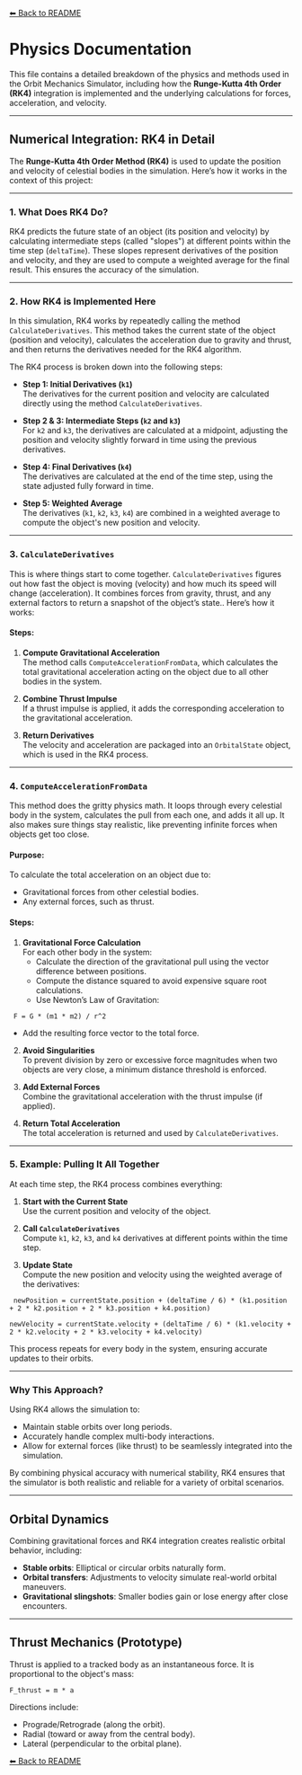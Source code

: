 [⬅ Back to README](https://github.com/Brprb08/space-orbit-simulation#readme)

# Physics Documentation

This file contains a detailed breakdown of the physics and methods used in the Orbit Mechanics Simulator, including how the **Runge-Kutta 4th Order (RK4)** integration is implemented and the underlying calculations for forces, acceleration, and velocity.

---

## Numerical Integration: RK4 in Detail

The **Runge-Kutta 4th Order Method (RK4)** is used to update the position and velocity of celestial bodies in the simulation. Here’s how it works in the context of this project:

---

### 1. What Does RK4 Do?

RK4 predicts the future state of an object (its position and velocity) by calculating intermediate steps (called "slopes") at different points within the time step (`deltaTime`). These slopes represent derivatives of the position and velocity, and they are used to compute a weighted average for the final result. This ensures the accuracy of the simulation.

---

### 2. How RK4 is Implemented Here

In this simulation, RK4 works by repeatedly calling the method `CalculateDerivatives`. This method takes the current state of the object (position and velocity), calculates the acceleration due to gravity and thrust, and then returns the derivatives needed for the RK4 algorithm.

The RK4 process is broken down into the following steps:

- **Step 1: Initial Derivatives (`k1`)**  
  The derivatives for the current position and velocity are calculated directly using the method `CalculateDerivatives`.

- **Step 2 & 3: Intermediate Steps (`k2` and `k3`)**  
  For `k2` and `k3`, the derivatives are calculated at a midpoint, adjusting the position and velocity slightly forward in time using the previous derivatives.

- **Step 4: Final Derivatives (`k4`)**  
  The derivatives are calculated at the end of the time step, using the state adjusted fully forward in time.

- **Step 5: Weighted Average**  
  The derivatives (`k1`, `k2`, `k3`, `k4`) are combined in a weighted average to compute the object's new position and velocity.

---

### 3. `CalculateDerivatives`

This is where things start to come together. `CalculateDerivatives` figures out how fast the object is moving (velocity) and how much its speed will change (acceleration). It combines forces from gravity, thrust, and any external factors to return a snapshot of the object’s state.. Here’s how it works:

#### Steps:
1. **Compute Gravitational Acceleration**  
   The method calls `ComputeAccelerationFromData`, which calculates the total gravitational acceleration acting on the object due to all other bodies in the system.

2. **Combine Thrust Impulse**  
   If a thrust impulse is applied, it adds the corresponding acceleration to the gravitational acceleration.

3. **Return Derivatives**  
   The velocity and acceleration are packaged into an `OrbitalState` object, which is used in the RK4 process.

---

### 4. `ComputeAccelerationFromData`

This method does the gritty physics math. It loops through every celestial body in the system, calculates the pull from each one, and adds it all up. It also makes sure things stay realistic, like preventing infinite forces when objects get too close.

#### Purpose:
To calculate the total acceleration on an object due to:
- Gravitational forces from other celestial bodies.
- Any external forces, such as thrust.

#### Steps:
1. **Gravitational Force Calculation**  
   For each other body in the system:
   - Calculate the direction of the gravitational pull using the vector difference between positions.
   - Compute the distance squared to avoid expensive square root calculations.
   - Use Newton’s Law of Gravitation:

```
 F = G * (m1 * m2) / r^2 
```

   - Add the resulting force vector to the total force.

2. **Avoid Singularities**  
   To prevent division by zero or excessive force magnitudes when two objects are very close, a minimum distance threshold is enforced.

3. **Add External Forces**  
   Combine the gravitational acceleration with the thrust impulse (if applied).

4. **Return Total Acceleration**  
   The total acceleration is returned and used by `CalculateDerivatives`.

---

### 5. Example: Pulling It All Together

At each time step, the RK4 process combines everything:

1. **Start with the Current State**  
   Use the current position and velocity of the object.

2. **Call `CalculateDerivatives`**  
   Compute `k1`, `k2`, `k3`, and `k4` derivatives at different points within the time step.

3. **Update State**  
   Compute the new position and velocity using the weighted average of the derivatives:

```
 newPosition = currentState.position + (deltaTime / 6) * (k1.position + 2 * k2.position + 2 * k3.position + k4.position)
```

```
newVelocity = currentState.velocity + (deltaTime / 6) * (k1.velocity + 2 * k2.velocity + 2 * k3.velocity + k4.velocity)
```

This process repeats for every body in the system, ensuring accurate updates to their orbits.

---

### Why This Approach?

Using RK4 allows the simulation to:
- Maintain stable orbits over long periods.
- Accurately handle complex multi-body interactions.
- Allow for external forces (like thrust) to be seamlessly integrated into the simulation.

By combining physical accuracy with numerical stability, RK4 ensures that the simulator is both realistic and reliable for a variety of orbital scenarios.

---

## Orbital Dynamics

Combining gravitational forces and RK4 integration creates realistic orbital behavior, including:
- **Stable orbits**: Elliptical or circular orbits naturally form.
- **Orbital transfers**: Adjustments to velocity simulate real-world orbital maneuvers.
- **Gravitational slingshots**: Smaller bodies gain or lose energy after close encounters.

---

## Thrust Mechanics (Prototype)

Thrust is applied to a tracked body as an instantaneous force. It is proportional to the object's mass:

```
F_thrust = m * a 
```

Directions include:
- Prograde/Retrograde (along the orbit).
- Radial (toward or away from the central body).
- Lateral (perpendicular to the orbital plane).

[⬅ Back to README](https://github.com/Brprb08/space-orbit-simulation#readme)
